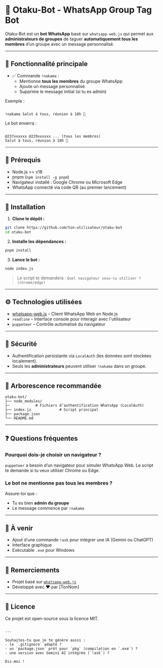 # 🤖 Otaku-Bot - WhatsApp Group Tag Bot

Otaku-Bot est un **bot WhatsApp** basé sur `whatsapp-web.js` qui permet aux **administrateurs de groupes** de taguer **automatiquement tous les membres** d’un groupe avec un message personnalisé.

---

## 🚀 Fonctionnalité principale

- ✅ Commande `!nakama` :
  - Mentionne **tous les membres** du groupe WhatsApp
  - Ajoute un message personnalisé
  - Supprime le message initial (si tu es admin)

Exemple :

```

!nakama Salut à tous, réunion à 18h 📢

```

Le bot enverra :

```

@237xxxxxx @229xxxxxx ... (tous les membres)
Salut à tous, réunion à 18h 📢

````

---

## 🧰 Prérequis

- Node.js >= v18
- pnpm (`npm install -g pnpm`)
- Navigateur installé : Google Chrome ou Microsoft Edge
- WhatsApp connecté via code QR (au premier lancement)

---

## 🧪 Installation

1. **Clone le dépôt :**

```bash
git clone https://github.com/ton-utilisateur/otaku-bot
cd otaku-bot
````

2. **Installe les dépendances :**

```bash
pnpm install
```

3. **Lance le bot :**

```bash
node index.js
```

> Le script te demandera : `Quel navigateur veux-tu utiliser ? (chrome/edge)`

---

## ⚙️ Technologies utilisées

* [whatsapp-web.js](https://github.com/pedroslopez/whatsapp-web.js) – Client WhatsApp Web en Node.js
* `readline` – Interface console pour interagir avec l'utilisateur
* `puppeteer` – Contrôle automatisé du navigateur

---

## 🔐 Sécurité

* Authentification persistante via `LocalAuth` (les données sont stockées localement).
* Seuls les **administrateurs** peuvent utiliser `!nakama` dans un groupe.

---

## 📂 Arborescence recommandée

```
otaku-bot/
├── node_modules/
├─            # Fichiers d’authentification WhatsApp (LocalAuth)
├── index.js             # Script principal
├── package.json
└── README.md
```

---

## ❓ Questions fréquentes

### Pourquoi dois-je choisir un navigateur ?

`puppeteer` a besoin d’un navigateur pour simuler WhatsApp Web. Le script te demande si tu veux utiliser Chrome ou Edge.

### Le bot ne mentionne pas tous les membres ?

Assure-toi que :

* Tu es bien **admin du groupe**
* Le message commence par `!nakama`

---

## 🧪 À venir

* Ajout d’une commande `!ask` pour intégrer une IA (Gemini ou ChatGPT)
* Interface graphique
* Exécutable `.exe` pour Windows

---

## 🙌 Remerciements

* Projet basé sur [`whatsapp-web.js`](https://github.com/pedroslopez/whatsapp-web.js)
* Développé avec ❤️ par \[TonNom]

---

## 📝 Licence

Ce projet est open-source sous la licence MIT.

```

---

Souhaites-tu que je te génère aussi :
- le `.gitignore` adapté ?
- un `package.json` prêt pour `pkg` (compilation en `.exe`) ?
- une version avec Gemini AI intégrée (`!ask`) ?

Dis-moi !
```
